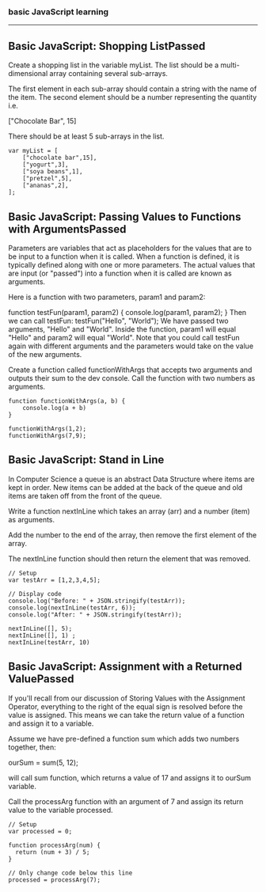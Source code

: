 ### basic JavaScript learning


---

## Basic JavaScript: Shopping ListPassed
Create a shopping list in the variable myList. The list should be a multi-dimensional array containing several sub-arrays.

The first element in each sub-array should contain a string with the name of the item. The second element should be a number representing the quantity i.e.

["Chocolate Bar", 15]

There should be at least 5 sub-arrays in the list.

```
var myList = [
    ["chocolate bar",15],
    ["yogurt",3],
    ["soya beans",1],
    ["pretzel",5],
    ["ananas",2],
];
```

## Basic JavaScript: Passing Values to Functions with ArgumentsPassed
Parameters are variables that act as placeholders for the values that are to be input to a function when it is called. When a function is defined, it is typically defined along with one or more parameters. The actual values that are input (or "passed") into a function when it is called are known as arguments.

Here is a function with two parameters, param1 and param2:

function testFun(param1, param2) {
  console.log(param1, param2);
}
Then we can call testFun: testFun("Hello", "World"); We have passed two arguments, "Hello" and "World". Inside the function, param1 will equal "Hello" and param2 will equal "World". Note that you could call testFun again with different arguments and the parameters would take on the value of the new arguments.

Create a function called functionWithArgs that accepts two arguments and outputs their sum to the dev console.
Call the function with two numbers as arguments.

```
function functionWithArgs(a, b) {
    console.log(a + b)
}

functionWithArgs(1,2);
functionWithArgs(7,9);
```

## Basic JavaScript: Stand in Line
In Computer Science a queue is an abstract Data Structure where items are kept in order. New items can be added at the back of the queue and old items are taken off from the front of the queue.

Write a function nextInLine which takes an array (arr) and a number (item) as arguments.

Add the number to the end of the array, then remove the first element of the array.

The nextInLine function should then return the element that was removed.


```
// Setup
var testArr = [1,2,3,4,5];

// Display code
console.log("Before: " + JSON.stringify(testArr));
console.log(nextInLine(testArr, 6));
console.log("After: " + JSON.stringify(testArr));

nextInLine([], 5);
nextInLine([], 1) ;
nextInLine(testArr, 10)
```


## Basic JavaScript: Assignment with a Returned ValuePassed
If you'll recall from our discussion of Storing Values with the Assignment Operator, everything to the right of the equal sign is resolved before the value is assigned. This means we can take the return value of a function and assign it to a variable.

Assume we have pre-defined a function sum which adds two numbers together, then:

ourSum = sum(5, 12);

will call sum function, which returns a value of 17 and assigns it to ourSum variable.

Call the processArg function with an argument of 7 and assign its return value to the variable processed.

```
// Setup
var processed = 0;

function processArg(num) {
  return (num + 3) / 5;
}

// Only change code below this line
processed = processArg(7);
```
